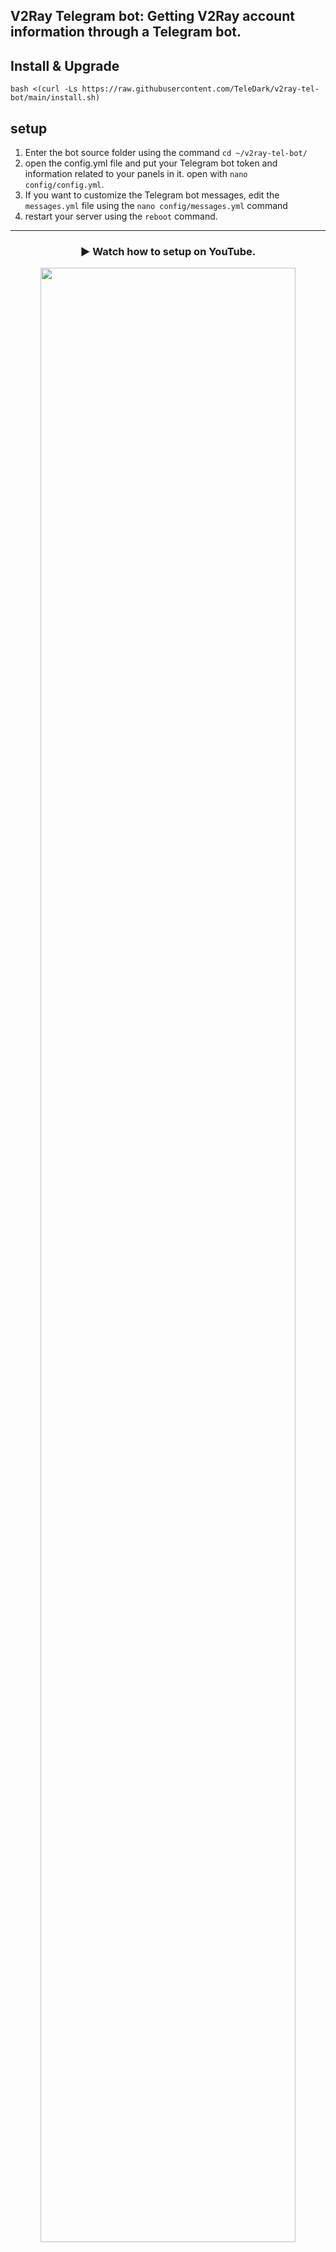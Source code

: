 ## V2Ray Telegram bot: **Getting V2Ray account information through a Telegram bot.**


## Install & Upgrade

```
bash <(curl -Ls https://raw.githubusercontent.com/TeleDark/v2ray-tel-bot/main/install.sh)
```

## setup
1. Enter the bot source folder using the command `cd ~/v2ray-tel-bot/`
2. open the config.yml file and put your Telegram bot token and information related to your panels in it. open with `nano config/config.yml`.
3. If you want to customize the Telegram bot messages, edit the `messages.yml` file using the `nano config/messages.yml` command
4. restart your server using the `reboot` command.

<hr>

<div align="center">
  
### ▶️ Watch how to setup on YouTube.
[<img src="https://user-images.githubusercontent.com/46258401/233775650-fa95d39b-3ca0-4344-a5a7-9f3f1ec4c7d1.png" align="center" width="90%">](https://www.youtube.com/watch?v=6buiaJFwiUU "how to setup")
</div>
